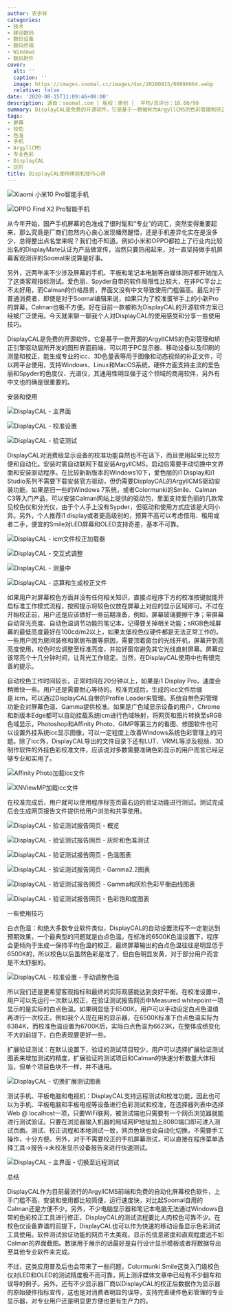 ```yaml
---
author: 农步祥
categories:
- 技术
- 移动数码
- 数码设备
- 数码终端
- Windows
- 数码附件
cover:
  alt: ''
  caption: ''
  image: https://images.soomal.cc/images/doc/20200815/00090664.webp
  relative: false
date: '2020-08-15T11:09:46+08:00'
description: 源自：soomal.com | 版权：原创 |  平均/总评分：10.00/90
summary: DisplayCAL是免费的开源软件。它是基于一款被称为ArgyllCMS的色彩管理和矫正引擎所开发的图形界面前端，可以用于PC显示器、移动设备以及印刷的测量和校正，能生成专业的icc、3D色量表等用于图像和动态视频的补正文件，由于可以跨平台使用，支持Windows、Linux和MacOS系统。
tags:
- 屏幕
- 校色
- 色准
- 手机
- ArgyllCMS
- 专业色彩
- DisplayCAL
- 灰阶
title: DisplayCAL使用体验和技巧心得
---
```


![Xiaomi 小米10 Pro智能手机](https://images.soomal.cc/images/doc/20200407/00088016_01.webp)



![OPPO Find X2 Pro智能手机](https://images.soomal.cc/images/doc/20200413/00088165_01.webp)



从今年开始，国产手机屏幕的色准成了很时髦和“专业”的词汇，突然变得重要起来，那么究竟是厂商们忽然内心良心发现幡然醒悟，还是手机差异化实在是没多少，总得整出点名堂来呢？我们也不知道。例如小米和OPPO都拉上了行业内比较出名的DisplayMate认证为产品做宣传，当然只要热闹起来，对一直坚持做手机屏幕客观测评的Soomal来说算是好事。



另外，近两年来不少涉及屏幕的手机、平板和笔记本电脑等自媒体测评都开始加入了这类客观指标测试。爱色丽、Spyder自带的软件局限性比较大，在非PC平台上不太好用，而Calman的价格昂贵，界面又没有中文导致使用门槛偏高。最后对于普通消费者，即使是对于Soomal编辑来说，如果只为了校准蛋爷手上的小新Pro的屏幕，Calman也极不方便。好在目前一款被称为DisplayCAL的开源软件方案已经被广泛使用。今天就来聊一聊我个人对DisplayCAL的使用感受和分享一些使用技巧。



DisplayCAL是免费的开源软件。它是基于一款开源的ArgyllCMS的色彩管理和矫正引擎驱动层所开发的图形界面前端，可以用于PC显示器、移动设备以及印刷的测量和校正，能生成专业的icc、3D色量表等用于图像和动态视频的补正文件，可以跨平台使用，支持Windows、Linux和MacOS系统，硬件方面支持主流的爱色丽和Spyder的色度仪、光谱仪，其通用性明显强于这个领域的商用软件，另外有中文也的确是很重要的。



安装和使用



![DisplayCAL - 主界面](https://images.soomal.cc/images/doc/20200815/00090647_01.webp)



![DisplayCAL - 校准设置](https://images.soomal.cc/images/doc/20200815/00090648_01.webp)



![DisplayCAL - 验证测试](https://images.soomal.cc/images/doc/20200815/00090649_01.webp)



DisplayCAL对消费级显示设备的校准功能自然也不在话下，而且使用起来比较方便和自动化。安装时需自动联网下载安装ArgyllCMS，启动后需要手动切换中文界面和安装驱动程序。在比较新新版本的Windows10下，爱色丽的i1 Display和i1 Studio系列不需要下载安装官方驱动，但仍需要DisplayCAL的ArgyllCMS驱动安装功能。如果是旧一些的Windows 7系统，或者Colormunki的Smile、Calman C3等入门产品，可以安装Calman网站上提供的驱动包，里面支持爱色丽的几款常见校色仪和分光仪，由于个人手上没有Sypder，但驱动和使用方式应该是大同小异。另外，个人推荐i1 display或者更高级别的，预算不高可以考虑借用、租用或者二手，便宜的Smile对LED屏幕和OLED支持奇差，基本不可靠。



![DisplayCAL - icm文件校正加载器](https://images.soomal.cc/images/doc/20200815/00090650_01.webp)



![DisplayCAL - 交互式调整](https://images.soomal.cc/images/doc/20200815/00090651_01.webp)



![DisplayCAL - 测量中](https://images.soomal.cc/images/doc/20200815/00090652_01.webp)



![DisplayCAL - 运算和生成校正文件](https://images.soomal.cc/images/doc/20200815/00090653_01.webp)



如果用户对屏幕校色方面并没有任何相关知识，直接点程序下方的校准按键就能开启标准工作模式流程，按照提示将较色仪放在屏幕上对应的显示区域即可。不过在开始校正前，用户还是应该做好一些前期准备，例如，屏幕玻璃要擦干净；带屏幕自动背光亮度、自动色温调节功能的笔记本，记得要关掉相关功能；sRGB色域屏幕的最低亮度最好在100cd/m2以上，如果太低校色仪硬件都是无法正常工作的。一些用户因为房间装修和家居布置等原因，需要顶着窗台的光线开机，屏幕开到高亮度使用，校色时应调整至标准亮度，并拉好窗帘避免其它光线直射屏幕。屏幕应该常亮个十几分钟时间，让背光工作稳定。当然，在DisplayCAL使用中也有很完善的提示。



自动校色工作时间较长，正常时间在20分钟以上，如果是i1 Display Pro，速度会稍微快一些。用户还是需要耐心等待的。校准完成后，生成的icc文件后缀是.icm，可以通过DisplayCAL自带的Profile Loader来管理。系统自带色彩管理功能会对屏幕色温、Gamma提供校准。如果是广色域显示设备的用户，Chrome和新版本Edge都可以自动挂载系统icm进行色域映射，将网页和图片转换至sRGB色域显示，Photoshop和Affinity Photo、GIMP等第三方的看图、修图软件也可以设置外挂系统icc显示图像，可以一定程度上改善Windows系统色彩管理上的问题。除了icc外，DisplayCAL导出的文件目录下还有LUT、VRML等涉及视频、3D制作软件的外挂色彩校准文件，应该说对多数需要准确色彩显示的用户而言已经足够专业和实用了。



![Affinity Photo加载icc文件](https://images.soomal.cc/images/doc/20200815/00090660_01.webp)



![XNViewMP加载icc文件](https://images.soomal.cc/images/doc/20200815/00090661_01.webp)



在校准完成后，用户就可以使用程序标签页最右边的验证功能进行测试。测试完成后会生成网页报告文件提供给用户浏览和共享使用。



![DisplayCAL - 验证测试报告网页 - 概览](https://images.soomal.cc/images/doc/20200815/00090654_01.webp)



![DisplayCAL - 验证测试报告网页 - 灰阶和色准测试](https://images.soomal.cc/images/doc/20200815/00090655_01.webp)



![DisplayCAL - 验证测试报告网页 - 色温图表](https://images.soomal.cc/images/doc/20200815/00090656_01.webp)



![DisplayCAL - 验证测试报告网页 - Gamma2.2图表](https://images.soomal.cc/images/doc/20200815/00090657_01.webp)



![DisplayCAL - 验证测试报告网页 - Gamma和灰阶色彩平衡曲线图表](https://images.soomal.cc/images/doc/20200815/00090658_01.webp)



![DisplayCAL - 验证测试报告网页 - 色彩饱和度图表](https://images.soomal.cc/images/doc/20200815/00090659_01.webp)



一些使用技巧



白点色温：和绝大多数专业软件类似，DisplayCAL的自动设置流程不一定能达到预期效果，一个最典型的问题就是白点色温。在标准的6500K色温设置下，程序会更倾向于生成一保持平均色温的校正，最终屏幕输出的白点色温往往是明显低于6500K的，所以校色以后虽然色彩是准了，但白色明显发黄，对于部分用户而言是不太舒服的。



![DisplayCAL - 校准设置 - 手动调整色温](https://images.soomal.cc/images/doc/20200815/00090662.webp)



所以我们还是更希望客观指标和最终的实际观感能达到良好平衡。在校准设置中，用户可以先运行一次默认校正，在验证测试报告网页中Measured whitepoint一项显示的是实际的白点色温。如果明显低于6500K，用户可以手动设定白点色温值再进行一次校正。例如我个人现在用的显示器，在6500K标准下白点色温实际为6384K，而校准色温设置为6700K后，实际白点色温为6623K，在整体成绩变化不大的前提下，白色表现要更好一些。



扩展验证测试：在默认设置下，验证的测试项目较少，用户可以选择扩展验证测试图表来增加测试的精度，扩展验证的测试项目和Calman的快速分析数量大体相当，但单个项目色块不一样，并不通用。



![DisplayCAL - 切换扩展测试图表](https://images.soomal.cc/images/doc/20200815/00090665.webp)



测试手机、平板电脑和电视机：DisplayCAL支持远程测试和校准功能，因此也可以为手机、平板电脑和平板电视等设备进行色彩测试和校准，在选择器列表中选择Web @ localhost一项，只要WiFi联网，被测试端也只需要有一个网页浏览器就能进行测试验证。只要在浏览器输入机器的局域网IP地址加上8080端口即可进入测试页面。测试、校正流程和本地测试一致，网页色块也会自动化切换，不需要手工操作，十分方便。另外，对于不需要校正的手机屏幕测试，可以直接在程序菜单选择工具->报告->未校准显示设备报告来进行快速测试。



![DisplayCAL - 主界面 - 切换至远程测试](https://images.soomal.cc/images/doc/20200815/00090663.webp)



总结



DisplayCAL作为目前最流行的ArgyllCMS前端和免费的自动化屏幕校色软件，上手门槛不高，安装和使用都比较简便，运行速度快，对比起Soomal自用的Calman还是方便不少。另外，不少电脑显示器和笔记本电脑无法通过Windows自带的色彩校正工具进行修正，DisplayCAL的测试流程要比人肉校色可靠不少。在校色仪设备靠谱的前提下，DisplayCAL也可以作为快速的移动设备显示色彩测试工具使用。软件测试验证功能的网页不太美观，显示的信息密度和直观程度远不如Calman的界面截图。数据用于展示的话最好是自行设计显示模板或者将数据导出至其他专业软件来完成。



不过，这类应用普及后也会带来了一些问题，Colormunki Smile这类入门级校色仪对LED和OLED的测试精度极不而可靠，网上测评媒体文章中已经有不少翻车和误导的例子。另外，还有不少显示器厂商以DisplayCAL的校正后数据作为显示器的原始硬件指标宣传，这也是对消费者明显的误导，支持完善硬件色彩管理的专业显示器，对专业用户还是明显更方便也更有生产力的。